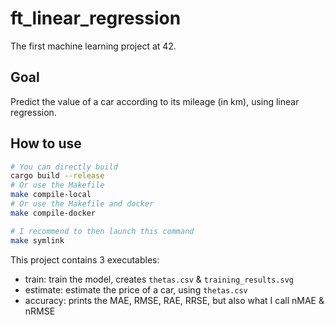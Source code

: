 # ft_linear_regression

The first machine learning project at 42.

## Goal

Predict the value of a car according to its mileage (in km), using linear regression.

## How to use

```bash
# You can directly build
cargo build --release
# Or use the Makefile
make compile-local
# Or use the Makefile and docker
make compile-docker

# I recommend to then launch this command
make symlink
```

This project contains 3 executables:

* train: train the model, creates `thetas.csv` & `training_results.svg`
* estimate: estimate the price of a car, using `thetas.csv`
* accuracy: prints the MAE, RMSE, RAE, RRSE, but also what I call nMAE & nRMSE
